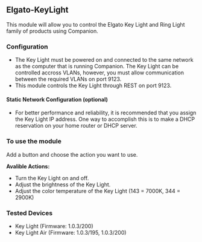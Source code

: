 ## Elgato-KeyLight

This module will allow you to control the Elgato Key Light and Ring Light family of products using Companion. 

### Configuration
* The Key Light must be powered on and connected to the same network as the computer that is running Companion. The Key Light can be controlled accross VLANs, however, you must allow communication between the required VLANs on port 9123.
* This module controls the Key Light through REST on port 9123.

#### Static Network Configuration (optional)
* For better performance and reliability, it is recommended that you assign the Key Light IP address. One way to accomplish this is to make a DHCP reservation on your home router or DHCP server.

### To use the module
Add a button and choose the action you want to use.

**Avalible Actions:**
* Turn the Key Light on and off.
* Adjust the brightness of the Key Light.
* Adjust the color temperature of the Key Light (143 = 7000K, 344 = 2900K)

### Tested Devices
* Key Light (Firmware: 1.0.3/200)
* Key Light Air (Firmware: 1.0.3/195, 1.0.3/200)
